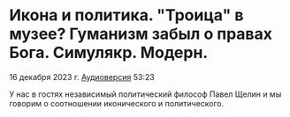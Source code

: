 # Икона и политика. "Троица" в музее? Гуманизм забыл о правах Бога. Симулякр. Модерн.

16 декабря 2023 г. [Аудиоверсия](https://www.youtube.com/watch?v=ssnZRSObVfo) 53:23

У нас в гостях независимый политический философ Павел Щелин и мы говорим о соотношении иконического и политического.
